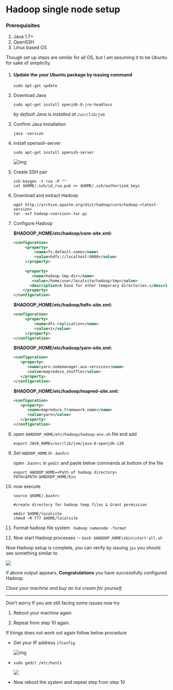# Hadoop single node setup 



### Prerequisites

1. Java 1.7+
2. OpenSSH
3. Linux based OS

Though set up steps are similar for all OS, but I am assuming it to be Ubuntu for sake of simplicity.



1. #### Update the your Ubuntu package by issuing command

   `sudo apt-get update`

2. Download Java

   `sudo apt-get install openjdk-8-jre-headless`

   *by default Java is installed at* `/usr/lib/jvm`

3. Confirm Java installation 

   `java -version`

4. install openssh-server

   `sudo apt-get install openssh-server`

   ![img](file:///C:/Users/sgu194/AppData/Local/Temp/msohtmlclip1/01/clip_image002.jpg)

5. Create SSH pair 

   ```shell
   ssh-keygen -t rsa –P ""
   cat $HOME/.ssh/id_rsa.pub >> $HOME/.ssh/authorized_keys
   ```

6. Download and extract Hadoop

   ```shell
   wget http://archive.apache.org/dist/hadoop/core/hadoop-<latest-version>
   tar -xvf hadoop-<version>.tar.gz
   ```

7. Configure Hadoop 

   **$HADOOP_HOME/etc/hadoop/core-site.xml:**

   ```xml
   <configuration>
        <property>
            <name>fs.default.name</name>
            <value>hdfs://localhost:9000</value>
        </property>
       
        <property>
           <name>hadoop.tmp.dir</name>
           <value>/home/user/localsite/hadoop/tmp</value>
          <description>A base for other temporary directories.</description>
       </property>
   </configuration>
   
   ```

   **$HADOOP_HOME/etc/hadoop/hdfs-site.xml:**

   ```xml
   <configuration>
        <property>
            <name>dfs.replication</name>
            <value>1</value>
        </property>
   </configuration>
   
   ```

   **$HADOOP_HOME/etc/hadoop/yarn-site.xml:**

   ```xml
   <configuration>
      <property> 
         <name>yarn.nodemanager.aux-services</name> 
         <value>mapreduce_shuffle</value> 
      </property>
   </configuration>
   ```

   **$HADOOP_HOME/etc/hadoop/mapred-site.xml:**

   ```xml
   <configuration>
      <property> 
         <name>mapreduce.framework.name</name> 
         <value>yarn</value> 
      </property>
   </configuration>
   ```

8. open  `$HADOOP_HOME/etc/hadoop/hadoop-env.sh` file and add 

   `export JAVA_HOME=/usr/lib/jvm/java-8-openjdk-i38`

9. Set `HADOOP_HOME` in `.bashrc`

    open  `.bashrc` in `gedit`  and paste below commands at bottom of the file

   ```shell
   export HADOOP_HOME=<Path of hadoop directory>
   PATH=$PATH:$HADOOP_HOME/bin
   ```

10. now execute 

    ```shell
    source $HOME/.bashrc
    
    #create directory for hadoop temp files & Grant permission
    
    mkdir $HOME/localsite
    chmod –R 777 $HOME/localsite
    ```

11. Format hadoop file system   ` hadoop namenode -format`
12. Now start Hadoop processes -- `bash $HADOOP_HOME\sbin\start-all.sh `



Now Hadoop setup is complete, you can verify by issuing `jps`  you should see something similar to 

![](C:\Users\sgu194\Pictures\ppts\r1.png)

if above output appears, **Congratulations** you have successfully configured Hadoop.

*Close your machine and buy an Ice cream for yourself.*

----

Don’t worry If you are still facing some issues now try 

1. Reboot your machine again

2. Repeat  from step 10 again.

If things does not work out again follow below procedure 

* Get your IP address  `ifconfig`

  ![img](file:///C:/Users/sgu194/AppData/Local/Temp/msohtmlclip1/01/clip_image002.jpg)


- `sudo gedit /etc/hosts`

  ![](C:\Users\sgu194\Pictures\ppts\r2.png)

- Now reboot the system and repeat step from step 10

